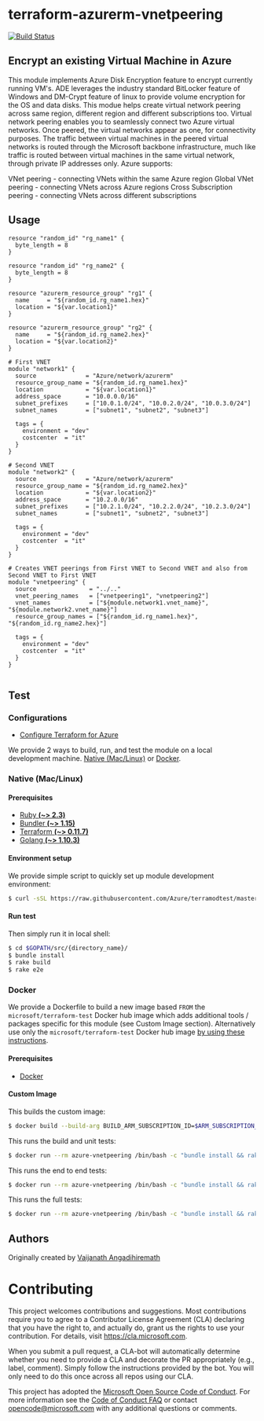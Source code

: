 # terraform-azurerm-vnetpeering

[![Build Status](https://travis-ci.org/Azure/terraform-azurerm-vnetpeering.svg?branch=master)](https://travis-ci.org/Azure/terraform-azurerm-vnetpeering)

## Encrypt an existing  Virtual Machine in Azure
This module implements Azure Disk Encryption feature to encrypt currently running VM's.  ADE leverages the industry standard BitLocker feature of Windows and DM-Crypt feature of linux to provide volume encryption for the OS and data disks.
This modue helps create virtual network peering across same region, different region and different subscriptions too. Virtual network peering enables you to seamlessly connect two Azure virtual networks. Once peered, the virtual networks appear as one, for connectivity purposes. The traffic between virtual machines in the peered virtual networks is routed through the Microsoft backbone infrastructure, much like traffic is routed between virtual machines in the same virtual network, through private IP addresses only. Azure supports:

VNet peering - connecting VNets within the same Azure region
Global VNet peering - connecting VNets across Azure regions
Cross Subscription peering - connecting VNets across different subscriptions

## Usage


```hcl
resource "random_id" "rg_name1" {
  byte_length = 8
}

resource "random_id" "rg_name2" {
  byte_length = 8
}

resource "azurerm_resource_group" "rg1" {
  name     = "${random_id.rg_name1.hex}"
  location = "${var.location1}"
}

resource "azurerm_resource_group" "rg2" {
  name     = "${random_id.rg_name2.hex}"
  location = "${var.location2}"
}

# First VNET
module "network1" {
  source              = "Azure/network/azurerm"
  resource_group_name = "${random_id.rg_name1.hex}"
  location            = "${var.location1}"
  address_space       = "10.0.0.0/16"
  subnet_prefixes     = ["10.0.1.0/24", "10.0.2.0/24", "10.0.3.0/24"]
  subnet_names        = ["subnet1", "subnet2", "subnet3"]

  tags = {
    environment = "dev"
    costcenter  = "it"
  }
}

# Second VNET
module "network2" {
  source              = "Azure/network/azurerm"
  resource_group_name = "${random_id.rg_name2.hex}"
  location            = "${var.location2}"
  address_space       = "10.2.0.0/16"
  subnet_prefixes     = ["10.2.1.0/24", "10.2.2.0/24", "10.2.3.0/24"]
  subnet_names        = ["subnet1", "subnet2", "subnet3"]

  tags = {
    environment = "dev"
    costcenter  = "it"
  }
}

# Creates VNET peerings from First VNET to Second VNET and also from Second VNET to First VNET
module "vnetpeering" {
  source               = "../.."
  vnet_peering_names   = ["vnetpeering1", "vnetpeering2"]
  vnet_names           = ["${module.network1.vnet_name}", "${module.network2.vnet_name}"]
  resource_group_names = ["${random_id.rg_name1.hex}", "${random_id.rg_name2.hex}"]

  tags = {
    environment = "dev"
    costcenter  = "it"
  }
}


```

## Test

### Configurations

- [Configure Terraform for Azure](https://docs.microsoft.com/en-us/azure/virtual-machines/linux/terraform-install-configure)

We provide 2 ways to build, run, and test the module on a local development machine.  [Native (Mac/Linux)](#native-maclinux) or [Docker](#docker).

### Native (Mac/Linux)

#### Prerequisites

- [Ruby **(~> 2.3)**](https://www.ruby-lang.org/en/downloads/)
- [Bundler **(~> 1.15)**](https://bundler.io/)
- [Terraform **(~> 0.11.7)**](https://www.terraform.io/downloads.html)
- [Golang **(~> 1.10.3)**](https://golang.org/dl/)

#### Environment setup

We provide simple script to quickly set up module development environment:

```sh
$ curl -sSL https://raw.githubusercontent.com/Azure/terramodtest/master/tool/env_setup.sh | sudo bash
```

#### Run test

Then simply run it in local shell:

```sh
$ cd $GOPATH/src/{directory_name}/
$ bundle install
$ rake build
$ rake e2e
```

### Docker

We provide a Dockerfile to build a new image based `FROM` the `microsoft/terraform-test` Docker hub image which adds additional tools / packages specific for this module (see Custom Image section).  Alternatively use only the `microsoft/terraform-test` Docker hub image [by using these instructions](https://github.com/Azure/terraform-test).

#### Prerequisites

- [Docker](https://www.docker.com/community-edition#/download)

#### Custom Image

This builds the custom image:

```sh
$ docker build --build-arg BUILD_ARM_SUBSCRIPTION_ID=$ARM_SUBSCRIPTION_ID --build-arg BUILD_ARM_CLIENT_ID=$ARM_CLIENT_ID --build-arg BUILD_ARM_CLIENT_SECRET=$ARM_CLIENT_SECRET --build-arg BUILD_ARM_TENANT_ID=$ARM_TENANT_ID -t azure-vnetpeering .
```

This runs the build and unit tests:

```sh
$ docker run --rm azure-vnetpeering /bin/bash -c "bundle install && rake build"
```

This runs the end to end tests:

```sh
$ docker run --rm azure-vnetpeering /bin/bash -c "bundle install && rake e2e"
```

This runs the full tests:

```sh
$ docker run --rm azure-vnetpeering /bin/bash -c "bundle install && rake full"
```

## Authors

Originally created by [Vaijanath Angadihiremath](http://github.com/VaijanathB)

# Contributing

This project welcomes contributions and suggestions.  Most contributions require you to agree to a
Contributor License Agreement (CLA) declaring that you have the right to, and actually do, grant us
the rights to use your contribution. For details, visit https://cla.microsoft.com.

When you submit a pull request, a CLA-bot will automatically determine whether you need to provide
a CLA and decorate the PR appropriately (e.g., label, comment). Simply follow the instructions
provided by the bot. You will only need to do this once across all repos using our CLA.

This project has adopted the [Microsoft Open Source Code of Conduct](https://opensource.microsoft.com/codeofconduct/).
For more information see the [Code of Conduct FAQ](https://opensource.microsoft.com/codeofconduct/faq/) or
contact [opencode@microsoft.com](mailto:opencode@microsoft.com) with any additional questions or comments.